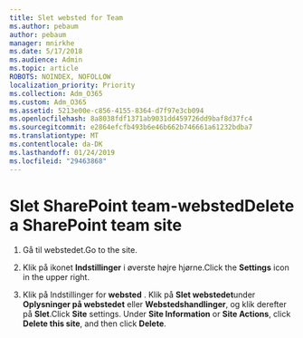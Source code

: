 ```yaml
---
title: Slet websted for Team
ms.author: pebaum
author: pebaum
manager: mnirkhe
ms.date: 5/17/2018
ms.audience: Admin
ms.topic: article
ROBOTS: NOINDEX, NOFOLLOW
localization_priority: Priority
ms.collection: Adm_O365
ms.custom: Adm_O365
ms.assetid: 5213e00e-c856-4155-8364-d7f97e3cb094
ms.openlocfilehash: 8a8038fdf1371ab9031dd459726dd9baf8d37fc4
ms.sourcegitcommit: e2864efcfb493b6e46b662b746661a61232bdba7
ms.translationtype: MT
ms.contentlocale: da-DK
ms.lasthandoff: 01/24/2019
ms.locfileid: "29463868"
---
```

# <a name="delete-a-sharepoint-team-site"></a><span data-ttu-id="5f1c1-102">Slet SharePoint team-websted</span><span class="sxs-lookup"><span data-stu-id="5f1c1-102">Delete a SharePoint team site</span></span>

1. <span data-ttu-id="5f1c1-103">Gå til webstedet.</span><span class="sxs-lookup"><span data-stu-id="5f1c1-103">Go to the site.</span></span>
    
2. <span data-ttu-id="5f1c1-104">Klik på ikonet **Indstillinger** i øverste højre hjørne.</span><span class="sxs-lookup"><span data-stu-id="5f1c1-104">Click the **Settings** icon in the upper right.</span></span> 
    
3. <span data-ttu-id="5f1c1-p101">Klik på Indstillinger for **websted** . Klik på **Slet webstedet**under **Oplysninger på webstedet** eller **Webstedshandlinger**, og klik derefter på **Slet**.</span><span class="sxs-lookup"><span data-stu-id="5f1c1-p101">Click **Site** settings. Under **Site Information** or **Site Actions**, click **Delete this site**, and then click **Delete**.</span></span>
    

